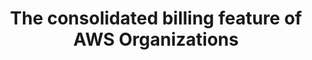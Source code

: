 ---
layout: all-exams
title: "The consolidated billing feature of AWS Organizations"
blurb: "There are two important exam objectives that deal with AWS Organizations, Consolidated Billing and Reserved Instances Describe Reserved-Instances beh"
quid: 66
---